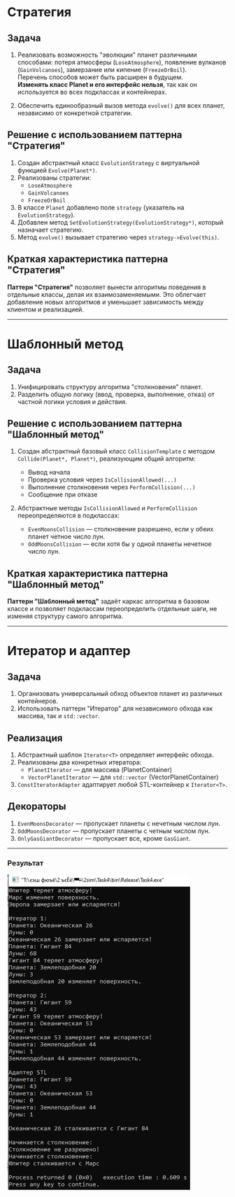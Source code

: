 # Стратегия

## Задача

1. Реализовать возможность "эволюции" планет различными способами: потеря атмосферы (`LoseAtmosphere`), появление вулканов (`GainVolcanoes`), замерзание или кипение (`FreezeOrBoil`).  
   Перечень способов может быть расширен в будущем.  
   **Изменять класс Planet и его интерфейс нельзя**, так как он используется во всех подклассах и контейнерах.

2. Обеспечить единообразный вызов метода `evolve()` для всех планет, независимо от конкретной стратегии.

## Решение с использованием паттерна "Стратегия"

1. Создан абстрактный класс `EvolutionStrategy` с виртуальной функцией `Evolve(Planet*)`.
2. Реализованы стратегии:
   - `LoseAtmosphere`
   - `GainVolcanoes`
   - `FreezeOrBoil`
3. В классе `Planet` добавлено поле `strategy` (указатель на `EvolutionStrategy`).
4. Добавлен метод `SetEvolutionStrategy(EvolutionStrategy*)`, который назначает стратегию.
5. Метод `evolve()` вызывает стратегию через `strategy->Evolve(this)`.

## Краткая характеристика паттерна "Стратегия"

**Паттерн "Стратегия"** позволяет вынести алгоритмы поведения в отдельные классы, делая их взаимозаменяемыми. Это облегчает добавление новых алгоритмов и уменьшает зависимость между клиентом и реализацией.

---

# Шаблонный метод

## Задача

1. Унифицировать структуру алгоритма "столкновения" планет.
2. Разделить общую логику (ввод, проверка, выполнение, отказ) от частной логики условия и действия.

## Решение с использованием паттерна "Шаблонный метод"

1. Создан абстрактный базовый класс `CollisionTemplate` с методом `Collide(Planet*, Planet*)`, реализующим общий алгоритм:
   - Вывод начала
   - Проверка условия через `IsCollisionAllowed(...)`
   - Выполнение столкновения через `PerformCollision(...)`
   - Сообщение при отказе

2. Абстрактные методы `IsCollisionAllowed` и `PerformCollision` переопределяются в подклассах:
   - `EvenMoonsCollision` — столкновение разрешено, если у обеих планет четное число лун.
   - `OddMoonsCollision` — если хотя бы у одной планеты нечетное число лун.

## Краткая характеристика паттерна "Шаблонный метод"

**Паттерн "Шаблонный метод"** задаёт каркас алгоритма в базовом классе и позволяет подклассам переопределить отдельные шаги, не изменяя структуру самого алгоритма.

---

# Итератор и адаптер

## Задача

1. Организовать универсальный обход объектов планет из различных контейнеров.
2. Использовать паттерн "Итератор" для независимого обхода как массива, так и `std::vector`.

## Реализация

1. Абстрактный шаблон `Iterator<T>` определяет интерфейс обхода.
2. Реализованы два конкретных итератора:
   - `PlanetIterator` — для массива (PlanetContainer)
   - `VectorPlanetIterator` — для `std::vector` (VectorPlanetContainer)
3. `ConstIteratorAdapter` адаптирует любой STL-контейнер к `Iterator<T>`.

## Декораторы

1. `EvenMoonsDecorator` — пропускает планеты с нечетным числом лун.
2. `OddMoonsDecorator` — пропускает планеты с четным числом лун.
3. `OnlyGasGiantDecorator` — пропускает все, кроме `GasGiant`.

---

### Результат
![Результат](result.png)